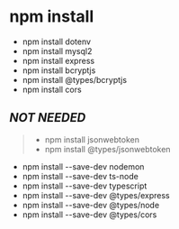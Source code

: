 # npm install

- npm install dotenv
- npm install mysql2
- npm install express
- npm install bcryptjs
- npm install @types/bcryptjs
- npm install cors

## *NOT NEEDED*
> - npm install jsonwebtoken
> - npm install @types/jsonwebtoken

- npm install --save-dev nodemon
- npm install --save-dev ts-node
- npm install --save-dev typescript
- npm install --save-dev @types/express
- npm install --save-dev @types/node
- npm install --save-dev @types/cors